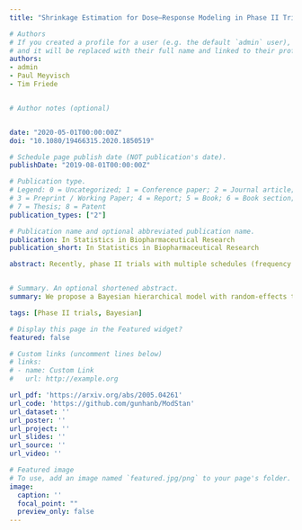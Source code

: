 ```yaml
---
title: "Shrinkage Estimation for Dose–Response Modeling in Phase II Trials With Multiple Schedules"

# Authors
# If you created a profile for a user (e.g. the default `admin` user), write the username (folder name) here 
# and it will be replaced with their full name and linked to their profile.
authors:
- admin
- Paul Meyvisch
- Tim Friede 


# Author notes (optional)


date: "2020-05-01T00:00:00Z"
doi: "10.1080/19466315.2020.1850519"

# Schedule page publish date (NOT publication's date).
publishDate: "2019-08-01T00:00:00Z"

# Publication type.
# Legend: 0 = Uncategorized; 1 = Conference paper; 2 = Journal article;
# 3 = Preprint / Working Paper; 4 = Report; 5 = Book; 6 = Book section;
# 7 = Thesis; 8 = Patent
publication_types: ["2"]

# Publication name and optional abbreviated publication name.
publication: In Statistics in Biopharmaceutical Research
publication_short: In Statistics in Biopharmaceutical Research

abstract: Recently, phase II trials with multiple schedules (frequency of administrations) have become more popular, for instance, in the development of treatments for atopic dermatitis. If the relationship of the dose and response is described by a parametric model, a simplistic approach is to scale doses from different schedules to a common unit and pool all rescaled doses. However, this approach ignores the potential heterogeneity in dose–response curves between schedules. A more reasonable approach is the partial pooling, that is, certain parameters of the dose–response curves are shared, while others are allowed to vary. Rather than using schedule-specific fixed-effects, we propose a Bayesian hierarchical model with random-effects to model the between-schedule heterogeneity with regard to certain parameters. Schedule-specific dose–response relationships can then be estimated using shrinkage estimation. Considering Emax models, the proposed method displayed desirable performance in terms of the mean absolute error and the coverage probabilities for the dose–response curve compared to the complete pooling. Furthermore, it outperformed the partial pooling with schedule-specific fixed-effects by producing lower mean absolute error and shorter credible intervals. The methods are illustrated using simulations and a phase II trial example in atopic dermatitis. A publicly available R package, ModStan, is developed to automate the implementation of the proposed method (https://github.com/gunhanb/ModStan).


# Summary. An optional shortened abstract.
summary: We propose a Bayesian hierarchical model with random-effects to model the between-schedule heterogeneity with regard to certain parameters for the phase II trials with multiple schedules. 

tags: [Phase II trials, Bayesian]

# Display this page in the Featured widget?
featured: false 

# Custom links (uncomment lines below)
# links:
# - name: Custom Link
#   url: http://example.org

url_pdf: 'https://arxiv.org/abs/2005.04261'
url_code: 'https://github.com/gunhanb/ModStan'
url_dataset: ''
url_poster: ''
url_project: ''
url_slides: ''
url_source: ''
url_video: ''

# Featured image
# To use, add an image named `featured.jpg/png` to your page's folder. 
image:
  caption: ''
  focal_point: ""
  preview_only: false
---
```




